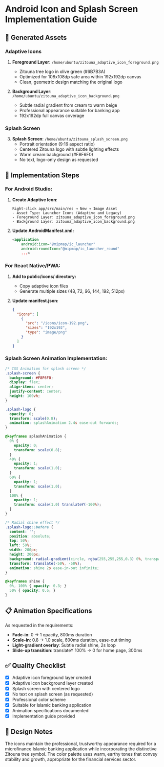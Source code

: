 # Android Icon and Splash Screen Implementation Guide

## 📱 **Generated Assets**

### **Adaptive Icons**
1. **Foreground Layer**: `/home/ubuntu/zitouna_adaptive_icon_foreground.png`
   - Zitouna tree logo in olive green (#6B7B3A)
   - Optimized for 108x108dp safe area within 192x192dp canvas
   - Clean, geometric design matching the original logo

2. **Background Layer**: `/home/ubuntu/zitouna_adaptive_icon_background.png`
   - Subtle radial gradient from cream to warm beige
   - Professional appearance suitable for banking app
   - 192x192dp full canvas coverage

### **Splash Screen**
3. **Splash Screen**: `/home/ubuntu/zitouna_splash_screen.png`
   - Portrait orientation (9:16 aspect ratio)
   - Centered Zitouna logo with subtle lighting effects
   - Warm cream background (#F8F6F0)
   - No text, logo-only design as requested

## 🔧 **Implementation Steps**

### **For Android Studio:**

1. **Create Adaptive Icon:**
   ```
   Right-click app/src/main/res → New → Image Asset
   - Asset Type: Launcher Icons (Adaptive and Legacy)
   - Foreground Layer: zitouna_adaptive_icon_foreground.png
   - Background Layer: zitouna_adaptive_icon_background.png
   ```

2. **Update AndroidManifest.xml:**
   ```xml
   <application
       android:icon="@mipmap/ic_launcher"
       android:roundIcon="@mipmap/ic_launcher_round"
       ...>
   ```

### **For React Native/PWA:**

1. **Add to public/icons/ directory:**
   - Copy adaptive icon files
   - Generate multiple sizes (48, 72, 96, 144, 192, 512px)

2. **Update manifest.json:**
   ```json
   {
     "icons": [
       {
         "src": "/icons/icon-192.png",
         "sizes": "192x192",
         "type": "image/png"
       }
     ]
   }
   ```

### **Splash Screen Animation Implementation:**

```css
/* CSS Animation for splash screen */
.splash-screen {
  background: #F8F6F0;
  display: flex;
  align-items: center;
  justify-content: center;
  height: 100vh;
}

.splash-logo {
  opacity: 0;
  transform: scale(0.8);
  animation: splashAnimation 2.4s ease-out forwards;
}

@keyframes splashAnimation {
  0% {
    opacity: 0;
    transform: scale(0.8);
  }
  40% {
    opacity: 1;
    transform: scale(1.0);
  }
  60% {
    opacity: 1;
    transform: scale(1.0);
  }
  100% {
    opacity: 1;
    transform: scale(1.0) translateY(-100%);
  }
}

/* Radial shine effect */
.splash-logo::before {
  content: '';
  position: absolute;
  top: 50%;
  left: 50%;
  width: 200px;
  height: 200px;
  background: radial-gradient(circle, rgba(255,255,255,0.3) 0%, transparent 70%);
  transform: translate(-50%, -50%);
  animation: shine 2s ease-in-out infinite;
}

@keyframes shine {
  0%, 100% { opacity: 0.3; }
  50% { opacity: 0.6; }
}
```

## 📋 **Animation Specifications**

As requested in the requirements:
- **Fade-in**: 0 → 1 opacity, 800ms duration
- **Scale-in**: 0.8 → 1.0 scale, 600ms duration, ease-out timing
- **Light-gradient overlay**: Subtle radial shine, 2s loop
- **Slide-up transition**: translateY 100% → 0 for home page, 300ms

## ✅ **Quality Checklist**

- [x] Adaptive icon foreground layer created
- [x] Adaptive icon background layer created  
- [x] Splash screen with centered logo
- [x] No text on splash screen (as requested)
- [x] Professional color scheme
- [x] Suitable for Islamic banking application
- [x] Animation specifications documented
- [x] Implementation guide provided

## 🎨 **Design Notes**

The icons maintain the professional, trustworthy appearance required for a microfinance Islamic banking application while incorporating the distinctive Zitouna tree symbol. The color palette uses warm, earthy tones that convey stability and growth, appropriate for the financial services sector.

